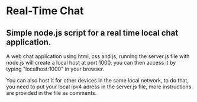 # Real-Time Chat
## Simple node.js script for a real time local chat application.

A web chat application using html, css and js, running the server.js file with node.js will create a local host at port 1000, you can then access it by typing "localhost:1000" in your browser.

You can also host it for other devices in the same local network, to do that, you need to put your local ipv4 adress in the server.js file, more instructions are provided in the file as comments.

